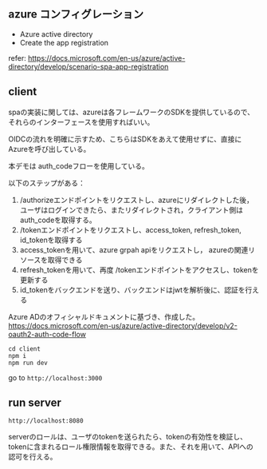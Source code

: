 ## azure コンフィグレーション

- Azure active directory
- Create the app registration

refer: https://docs.microsoft.com/en-us/azure/active-directory/develop/scenario-spa-app-registration

## client

spaの実装に関しては、azureは各フレームワークのSDKを提供しているので、それらのインターフェースを使用すればいい。

OIDCの流れを明確に示すため、こちらはSDKをあえて使用せずに、直接にAzureを呼び出している。

本デモは auth_codeフローを使用している。

以下のステップがある：
1. /authorizeエンドポイントをリクエストし、azureにリダイレクトした後，ユーザはログインできたら、またリダイレクトされ，クライアント側はauth_codeを取得する。
2. /tokenエンドポイントをリクエストし、access_token, refresh_token, id_tokenを取得する
3. access_tokenを用いて、azure grpah apiをリクエストし， azureの関連リソースを取得できる
4. refresh_tokenを用いて、再度 /tokenエンドポイントをアクセスし、tokenを更新する
5. id_tokenをバックエンドを送り、バックエンドはjwtを解析後に、認証を行える

Azure ADのオフィシャルドキュメントに基づき、作成した。
https://docs.microsoft.com/en-us/azure/active-directory/develop/v2-oauth2-auth-code-flow

```
cd client
npm i
npm run dev
```

go to `http://localhost:3000`

## run server

`http://localhost:8080`

serverのロールは、ユーザのtokenを送られたら、tokenの有効性を検証し、tokenに含まれるロール権限情報を取得できる。また、それを用いて、APIへの認可を行える。
